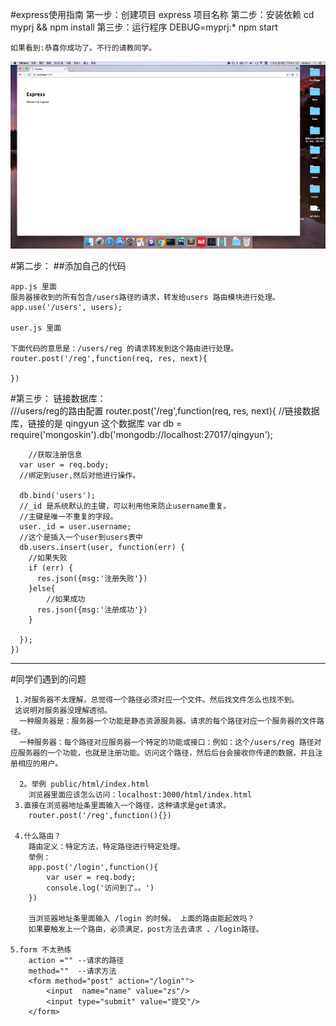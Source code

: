#express使用指南
	第一步：创建项目
    express 项目名称
    第二步：安装依赖
    cd myprj && npm install
    第三步：运行程序
    DEBUG=myprj:* npm start
    
    如果看到:恭喜你成功了。不行的请教同学。
<img  style="width:600px;height:300px;" src="./成功.png"/>   


#第二步：
##添加自己的代码

	app.js 里面
	服务器接收到的所有包含/users路径的请求，转发给users 路由模块进行处理。
	app.use('/users', users);
	
	user.js 里面
	
	下面代码的意思是：/users/reg 的请求转发到这个路由进行处理。
	router.post('/reg',function(req, res, next){
  
	})
	
#第三步：
	链接数据库：	
	///users/reg的路由配置
	router.post('/reg',function(req, res, next){
	  //链接数据库，链接的是	qingyun 这个数据库
	  var db = require('mongoskin').db('mongodb://localhost:27017/qingyun');
	
		//获取注册信息
	  var user = req.body;
	  //绑定到user,然后对他进行操作。

	  db.bind('users');
	  //_id 是系统默认的主键，可以利用他来防止username重复。
	  //主键是唯一不重复的字段。
	  user._id = user.username;
	  //这个是插入一个user到users表中
	  db.users.insert(user, function(err) {
	  	//如果失败
	    if (err) {
	      res.json({msg:'注册失败'})
	    }else{
	    	//如果成功
	      res.json({msg:'注册成功'})
	    }
	
	  });
	})
	
	

***
#同学们遇到的问题

	 1.对服务器不太理解，总觉得一个路径必须对应一个文件。然后找文件怎么也找不到。
	 这说明对服务器没理解透彻。
	  一种服务器是：服务器一个功能是静态资源服务器。请求的每个路径对应一个服务器的文件路径。
	  一种服务器：每个路径对应服务器一个特定的功能或接口：例如：这个/users/reg 路径对应服务器的一个功能，也就是注册功能。访问这个路径，然后后台会接收你传递的数据，并且注册相应的用户。
	  
	  2。举例 public/html/index.html
	  	浏览器里面应该怎么访问：localhost:3000/html/index.html
	 3.直接在浏览器地址条里面输入一个路径，这种请求是get请求。
	 	router.post('/reg',function(){}) 	
	 	
	 4.什么路由？
	 	路由定义：特定方法，特定路径进行特定处理。
	 	举例：
	 	app.post('/login',function(){
	 		var user = req.body;
	 		console.log('访问到了。。')
	 	})
	 	
	 	当浏览器地址条里面输入 /login 的时候。 上面的路由能起效吗？
	 	如果要触发上一个路由，必须满足，post方法去请求 、/login路径。
	 	
	5.form 不太熟练
		action ="" --请求的路径
		method=""  --请求方法
		<form method="post" action="/login"">
			<input  name="name" value="zs"/>
			<input type="submit" value="提交"/>
		</form>	 	
		
		
	 		
	
	

 